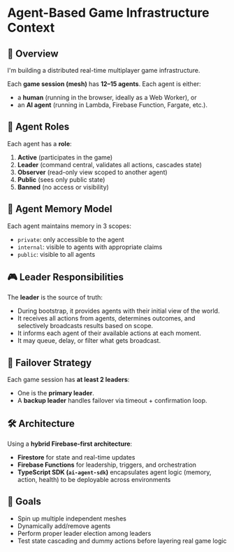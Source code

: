 # Agent-Based Game Infrastructure Context

## 🧠 Overview

I'm building a distributed real-time multiplayer game infrastructure.

Each **game session (mesh)** has **12–15 agents**. Each agent is either:
- a **human** (running in the browser, ideally as a Web Worker), or
- an **AI agent** (running in Lambda, Firebase Function, Fargate, etc.).

## 🧩 Agent Roles

Each agent has a **role**:
1. **Active** (participates in the game)
2. **Leader** (command central, validates all actions, cascades state)
3. **Observer** (read-only view scoped to another agent)
4. **Public** (sees only public state)
5. **Banned** (no access or visibility)

## 🧠 Agent Memory Model

Each agent maintains memory in 3 scopes:
- `private`: only accessible to the agent
- `internal`: visible to agents with appropriate claims
- `public`: visible to all agents

## 🎮 Leader Responsibilities

The **leader** is the source of truth:
- During bootstrap, it provides agents with their initial view of the world.
- It receives all actions from agents, determines outcomes, and selectively broadcasts results based on scope.
- It informs each agent of their available actions at each moment.
- It may queue, delay, or filter what gets broadcast.

## 🧭 Failover Strategy

Each game session has **at least 2 leaders**:
- One is the **primary leader**.
- A **backup leader** handles failover via timeout + confirmation loop.

## 🛠️ Architecture

Using a **hybrid Firebase-first architecture**:
- **Firestore** for state and real-time updates
- **Firebase Functions** for leadership, triggers, and orchestration
- **TypeScript SDK (`ai-agent-sdk`)** encapsulates agent logic (memory, action, health) to be deployable across environments

## 🎯 Goals

- Spin up multiple independent meshes
- Dynamically add/remove agents
- Perform proper leader election among leaders
- Test state cascading and dummy actions before layering real game logic
